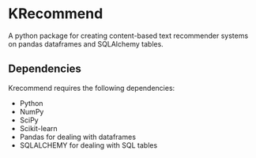 # KRecommend
A python package for creating content-based text recommender systems on pandas dataframes and SQLAlchemy tables.

<H2>Dependencies</H2>
Krecommend requires the following dependencies:

<ul><li>Python</li>
<li>NumPy</li>
<li>SciPy</li>
<li>Scikit-learn</li>
<li>Pandas for dealing with dataframes</li>
<li>SQLALCHEMY for dealing with SQL tables</li><ul>
